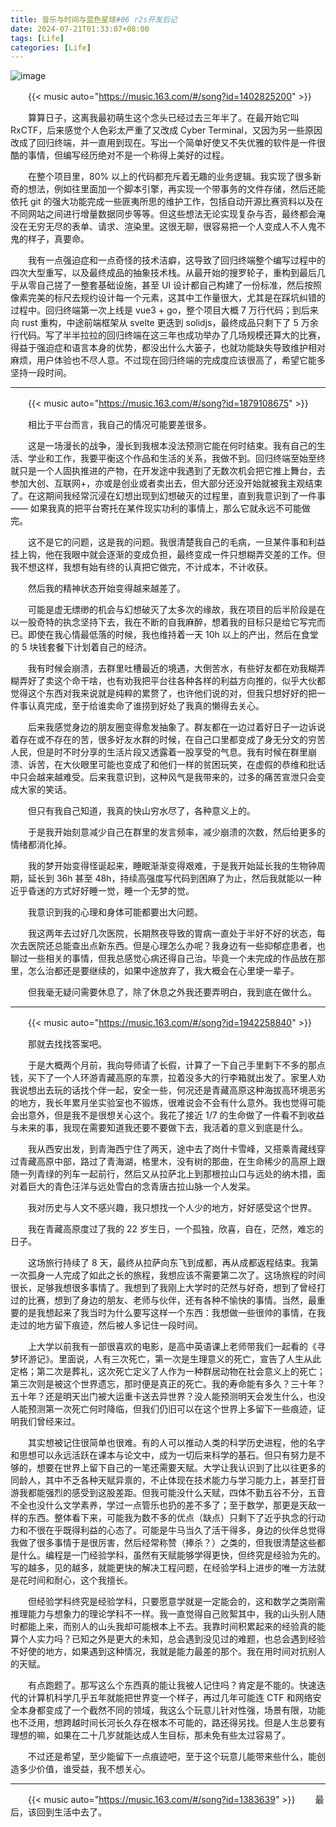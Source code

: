```yaml
---
title: 音乐与时间与蓝色星球#06 r2s开发后记
date: 2024-07-21T01:33:07+08:00
tags: [Life]
categories: [Life]
---
```


![image](banner.jpeg)

　　{{< music auto="https://music.163.com/#/song?id=1402825200" >}}

　　算算日子，这离我最初萌生这个念头已经过去三年半了。在最开始它叫 RxCTF，后来感觉个人色彩太严重了又改成 Cyber Terminal，又因为另一些原因改成了回归终端，并一直用到现在。写出一个简单好使又不失优雅的软件是一件很酷的事情，但编写经历绝对不是一个称得上美好的过程。

　　在整个项目里，80% 以上的代码都充斥着无趣的业务逻辑。我实现了很多新奇的想法，例如往里面加一个脚本引擎，再实现一个带事务的文件存储，然后还能依托 git 的强大功能完成一些匪夷所思的维护工作，包括自动开源比赛资料以及在不同网站之间进行增量数据同步等等。但这些想法无论实现复杂与否，最终都会淹没在无穷无尽的表单、请求、渲染里。这很无聊，很容易把一个人变成人不人鬼不鬼的样子，真要命。

　　我有一点强迫症和一点奇怪的技术洁癖，这导致了回归终端整个编写过程中的四次大型重写，以及最终成品的抽象技术栈。从最开始的搜罗轮子，重构到最后几乎从零自己搓了一整套基础设施，甚至 UI 设计都自己构建了一份标准，然后按照像素完美的标尺去规约设计每一个元素，这其中工作量很大，尤其是在踩坑纠错的过程中。回归终端第一次上线是 vue3 + go，整个项目大概 7 万行代码；到后来向 rust 重构，中途前端框架从 svelte 更迭到 solidjs，最终成品只剩下了 5 万余行代码。写了半半拉拉的回归终端在这三年也成功举办了几场规模还算大的比赛，得益于强迫症和语言本身的优势，都没出什么大篓子，也就功能缺失导致维护相对麻烦，用户体验也不尽人意。不过现在回归终端的完成度应该很高了，希望它能多坚持一段时间。

---

　　{{< music auto="https://music.163.com/#/song?id=1879108675" >}}

　　相比于平台而言，我自己的情况可能要差很多。

　　这是一场漫长的战争，漫长到我根本没法预测它能在何时结束。我有自己的生活、学业和工作，我要平衡这个作品和生活的关系，我做不到。回归终端至始至终就只是一个人固执推进的产物，在开发途中我遇到了无数次机会把它推上舞台，去参加大创、互联网+，亦或是创业或者卖出去，但大部分还没开始就被我主观结束了。在这期间我经常沉浸在幻想出现到幻想破灭的过程里，直到我意识到了一件事 —— 如果我真的把平台寄托在某件现实功利的事情上，那么它就永远不可能做完。

　　这不是它的问题，这是我的问题。我很清楚我自己的毛病，一旦某件事和利益挂上钩，他在我眼中就会逐渐的变成负担，最终变成一件只想糊弄交差的工作。但我不想这样，我想有始有终的认真把它做完，不计成本，不计收获。

　　然后我的精神状态开始变得越来越差了。

　　可能是虚无缥缈的机会与幻想破灭了太多次的缘故，我在项目的后半阶段是在以一股奇特的执念坚持下去，我在不断的自我麻醉，想着我的目标只是给它写完而已。即使在我心情最低落的时候，我也维持着一天 10h 以上的产出，然后在食堂的 5 块钱套餐下计划着自己的经济。

　　我有时候会崩溃，去群里吐槽最近的境遇，大倒苦水，有些好友都在劝我糊弄糊弄好了卖这个命干啥，也有劝我把平台往各种各样的利益方向推的，似乎大伙都觉得这个东西对我来说就是纯粹的累赘了，也许他们说的对，但我只想好好的把一件事认真完成，至于给谁卖命了谁捞到好处了我真的懒得去关心。

　　后来我感觉身边的朋友圈变得愈发抽象了。群友都在一边过着好日子一边诉说着存在或不存在的苦，很多好友水群的时候，在自己口里都变成了身无分文的穷苦人民，但是时不时分享的生活片段又透露着一股享受的气息。我有时候在群里崩溃、诉苦，在大伙眼里可能也变成了和他们一样的贫困玩笑，在虚假的恭维和批话中只会越来越难受。后来我意识到，这种风气是我带来的，过多的痛苦宣泄只会变成大家的笑话。

　　但只有我自己知道，我真的快山穷水尽了，各种意义上的。

　　于是我开始刻意减少自己在群里的发言频率，减少崩溃的次数，然后给更多的情绪都消化掉。

　　我的梦开始变得怪诞起来，睡眠渐渐变得艰难，于是我开始延长我的生物钟周期，延长到 36h 甚至 48h，持续高强度写代码到困麻了为止，然后我就能以一种近乎昏迷的方式好好睡一觉，睡一个无梦的觉。

　　我意识到我的心理和身体可能都要出大问题。

　　我这两年去过好几次医院，长期熬夜导致的胃病一直处于半好不好的状态，每次去医院还总能查出点新东西。但是心理怎么办呢？我身边有一些抑郁症患者，也聊过一些相关的事情，但我总感觉心病还得自己治。毕竟一个未完成的作品放在那里，怎么治都还是要继续的，如果中途放弃了，我大概会在心里埂一辈子。

　　但我毫无疑问需要休息了，除了休息之外我还要弄明白，我到底在做什么。

---

　　{{< music auto="https://music.163.com/#/song?id=1942258840" >}}

　　那就去找找答案吧。

　　于是大概两个月前，我向导师请了长假，计算了一下自己手里剩下不多的那点钱，买下了一个人环游青藏高原的车票，拉着没多大的行李箱就出发了。家里人劝我说想出去玩的话找个伴一起，安全一些，何况还是青藏高原这种海拔高环境恶劣的地方，我长年累月坐实验室也不锻炼，很难说会不会有什么意外。我也觉得可能会出意外，但是我不是很想关心这个。我花了接近 1/7 的生命做了一件看不到收益与未来的事，我现在需要知道我还要不要做下去，我活着的意义到底是什么。

　　我从西安出发，到青海西宁住了两天，途中去了岗什卡雪峰，又搭乘青藏线穿过青藏高原中部，路过了青海湖，格里木，没有树的那曲，在生命稀少的高原上跟随一列青绿的列车一起前行，然后又从拉萨北上到那根拉山口与远处的纳木措，面对着巨大的青色汪洋与远处雪白的念青唐古拉山脉一个人发呆。

　　我对历史与人文不感兴趣，我只想找一个人少的地方，好好感受这个世界。

　　我在青藏高原度过了我的 22 岁生日，一个孤独，欣喜，自在，茫然，难忘的日子。

　　这场旅行持续了 8 天，最终从拉萨向东飞到成都，再从成都返程结束。我第一次孤身一人完成了如此之长的旅程，我想应该不需要第二次了。这场旅程的时间很长，足够我想很多事情了。我想到了我刚上大学时的茫然与好奇，想到了曾经打过的比赛，想到了身边的朋友、老师与伙伴，还有各种不愉快的事情。当然，最重要的是我想起来了我当时为什么要写这样一个东西：我想做一些很帅的事情，在我走过的地方留下痕迹，然后被人多记住一段时间。

　　上大学以前我有一部很喜欢的电影，是高中英语课上老师带我们一起看的《寻梦环游记》。里面说，人有三次死亡，第一次是生理意义的死亡，宣告了人生从此定格；第二次是葬礼，这次死亡定义了人作为一种群居动物在社会意义上的死亡；第三次则是被这个世界遗忘，那时便是真正的死亡。我的寿命能有多久？三十年？五十年？还是明天出门被大运重卡送去异世界？没人能预测明天会发生什么，也没人能预测第一次死亡何时降临，但我们仍旧可以在这个世界上多留下一些痕迹，证明我们曾经来过。

　　其实想被记住很简单也很难。有的人可以推动人类的科学历史进程，他的名字和思想可以永远活跃在课本与论文中，成为一切后来科学的基石。但只有努力是不够的，想要在世界上留下自己的一笔还需要天赋。大学让我认识到了比以往更多的同龄人，其中不乏各种天赋异禀的，不止体现在技术能力与学习能力上，甚至打音游我都能强烈的感受到这股差距。但我可能没什么天赋，四体不勤五谷不分，五音不全也没什么文学素养，学过一点管乐也扔的差不多了；至于数学，那更是天敌一样的东西。整体看下来，可能我为数不多的优点（缺点）只剩下了近乎执念的行动力和不很在乎既得利益的心态了。可能是牛马当久了活干得多，身边的伙伴总觉得我做了很多事情于是很厉害，然后经常称赞（捧杀？）之类的，但我很清楚这些都是什么。编程是一门经验学科，虽然有天赋能够学得更快，但终究是经验为先的。写的越多，见的越多，就能更快的解决工程问题，在经验学科上进步的唯一方法就是花时间和耐心，这个我擅长。

　　但经验学科终究是经验学科，只要愿意学就是一定能会的，这和数学之类刚需推理能力与想象力的理论学科不一样。我一直觉得自己败絮其中，我的山头别人随时都能上来，而别人的山头我却可能根本上不去。我靠时间积累起来的经验真的能算个人实力吗？已知之外是更大的未知，总会遇到没见过的难题，也总会遇到经验不好使的地方，如果遇到这种情况，我就是能力最差的那个。我在用时间对抗别人的天赋。

　　有点跑题了。那写这么个东西真的能让我被人记住吗？肯定是不能的。快速迭代的计算机科学几乎五年就能把世界变一个样子，再过几年可能连 CTF 和网络安全本身都变成了一个截然不同的领域，我这么个玩意儿针对性强，场景有限，功能也不泛用，想跨越时间长河长久存在根本不可能的，路还得另找。但是人生总要有理想的嘛，如果在二十几岁就能达成人生目标，那未免有些太过容易了。

　　不过还是希望，至少能留下一点痕迹吧，至于这个玩意儿能带来些什么，能创造多少价值，谁受益，我不想关心。

---

　　{{< music auto="https://music.163.com/#/song?id=1383639" >}}
　　最后，该回到生活中去了。

　　‍
